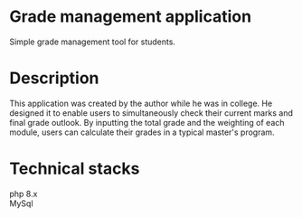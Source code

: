 # Grade management application 
  Simple grade management tool for students.
 
# Description
This application was created by the author while he was in college. He designed it to enable users to simultaneously check their current marks and final grade outlook. By inputting the total grade and the weighting of each module, users can calculate their grades in a typical master's program. 
 
# Technical stacks
 php 8.x
 <br>
 MySql
